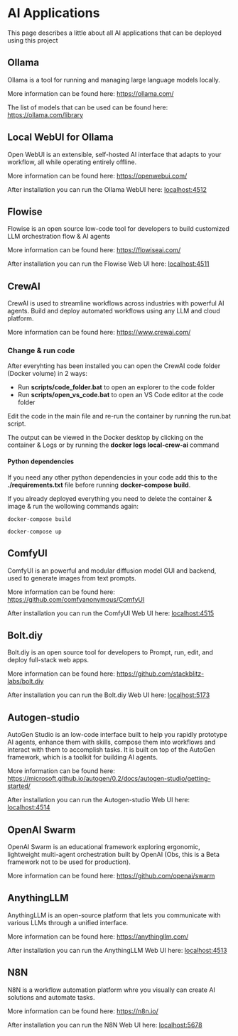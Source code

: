 # AI Applications

This page describes a little about all AI applications that can be deployed using this project

## Ollama

Ollama is a tool for running and managing large language models locally.

More information can be found here: https://ollama.com/

The list of models that can be used can be found here: https://ollama.com/library

## Local WebUI for Ollama

Open WebUI is an extensible, self-hosted AI interface that adapts to your workflow, all while operating entirely offline.

More information can be found here: https://openwebui.com/

After installation you can run the Ollama WebUI here: [localhost:4512](http://localhost:4512)

## Flowise

Flowise is an open source low-code tool for developers to build customized LLM orchestration flow & AI agents

More information can be found here: https://flowiseai.com/

After installation you can run the Flowise Web UI here: [localhost:4511](http://localhost:4511)

## CrewAI

CrewAI is used to streamline workflows across industries with powerful AI agents. Build and deploy automated workflows using any LLM and cloud platform.

More information can be found here: https://www.crewai.com/

### Change & run code

After everyhting has been installed you can open the CrewAI code folder (Docker volume) in 2 ways:

-  Run **scripts/code_folder.bat** to open an explorer to the code folder
-  Run **scripts/open_vs_code.bat** to open an VS Code editor at the code folder

Edit the code in the main file and re-run the container by running the run.bat script.

The output can be viewed in the Docker desktop by clicking on the container & Logs or by running the **docker logs local-crew-ai** command

#### Python dependencies

If you need any other python dependencies in your code add this to the **./requirements.txt** file before running **docker-compose build**.

If you already deployed everything you need to delete the container & image & run the wollowing commands again:

```
docker-compose build

docker-compose up
```

## ComfyUI

ComfyUI is an powerful and modular diffusion model GUI and backend, used to generate images from text prompts.

More information can be found here: https://github.com/comfyanonymous/ComfyUI

After installation you can run the ComfyUI Web UI here: [localhost:4515](http://localhost:4515)

## Bolt.diy

Bolt.diy is an open source tool for developers to Prompt, run, edit, and deploy full-stack web apps.

More information can be found here: https://github.com/stackblitz-labs/bolt.diy

After installation you can run the Bolt.diy Web UI here: [localhost:5173](http://localhost:5173)

## Autogen-studio

AutoGen Studio is an low-code interface built to help you rapidly prototype AI agents, enhance them with skills, compose them into workflows and interact with them to accomplish tasks.
It is built on top of the AutoGen framework, which is a toolkit for building AI agents.

More information can be found here: https://microsoft.github.io/autogen/0.2/docs/autogen-studio/getting-started/

After installation you can run the Autogen-studio Web UI here: [localhost:4514](http://localhost:4514)

## OpenAI Swarm

OpenAI Swarm is an educational framework exploring ergonomic, lightweight multi-agent orchestration built by OpenAI (Obs, this is a Beta framework not to be used for production).

More information can be found here: https://github.com/openai/swarm

## AnythingLLM

AnythingLLM is an open-source platform that lets you communicate with various LLMs through a unified interface.

More information can be found here: https://anythingllm.com/

After installation you can run the AnythingLLM Web UI here: [localhost:4513](http://localhost:4513)

## N8N

N8N is a workflow automation platform whre you visually can create AI solutions and automate tasks.

More information can be found here: https://n8n.io/

After installation you can run the N8N Web UI here: [localhost:5678](http://localhost:5678)
